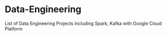 # Data-Engineering
List of Data Engineering Projects including Spark, Kafka with Google Cloud Platform
